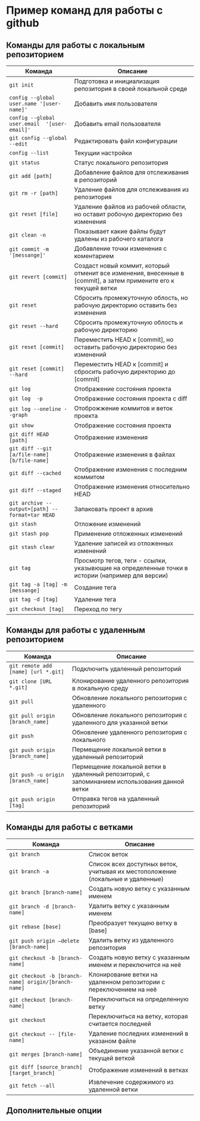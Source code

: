 # Пример команд для работы с github

## Команды для работы с локальным репозиторием
| Команда | Описание |
|-|-|
| ```git init``` | Подготовка и инициализация репозитория в своей локальной среде |
| ```config --global user.name '[user-name]'``` | Добавить имя пользователя |
| ```config --global user.email  '[user-email]'``` | Добавить email пользователя |
| ```git config --global --edit``` | Редактировать файл конфигурации |
| ```config --list``` | Текущии настройки |
| ```git status``` | Статус локального репозитория |
| ```git add [path]``` | Добавление файлов для отслеживания в репозиторий |
| ```git rm -r [path]``` | Удаление файлов для отслеживания из репозитория |
| ```git reset [file]``` | Удаление файлов из рабочей области, но оставит робочую директорию без изменения |
| ```git clean -n``` | Показывает какие файлы будут удалены из рабочего каталога |
| ```git commit -m '[messange]'``` | Добавление точки изменения с коментарием |
| ```git revert [commit]``` | Создаст новый коммит, который отменит все изменения, внесенные в [commit], а затем примените его к текущей ветки |
| ```git reset``` | Cбросить промежуточную облость, но рабочую директорию оставить без изменения |
| ```git reset --hard``` | Cбросить промежуточную облость и рабочую директорию |
| ```git reset [commit]``` | Переместить HEAD к [commit], но оставить рабочую директорию без изменений |
| ```git reset [commit] --hard``` | Переместить HEAD к [commit] и сбросить рабочую директорию до [commit] |
| ```git log``` | Отображение состояния проекта |
| ```git log  -p``` | Отображение состояния проекта c diff |
| ```git log --oneline --graph``` | Отоброжжение коммитов и веток проекта |
| ```git show``` | Отображение состояния проекта |
| ```git diff HEAD [path]``` | Отображение изменения |
| ```git diff --git [a/file-name] [b/file-name]``` | Отображение изменения в файлах |
| ```git diff --cached``` | Отображение изменения с последним коммитом |
| ```git diff --staged``` | Отображение изменения относительно HEAD |
| ```git archive --output=[path] --format=tar HEAD``` | Запаковать проект в архив |
| ```git stash``` | Отложение изменений |
| ```git stash pop``` | Применение отложенных изменений |
| ```git stash clear``` | Удаление записей из отложенных изменений |
| ```git tag``` | Просмотр тегов, теги - ссылки, указывющие на определенные точки в истории (например для версии) |
| ```git tag -a [tag] -m [messange]``` | Создание тега |
| ```git tag -d [tag]``` | Удаление тега |
| ```git checkout [tag]``` | Переход по тегу |

## Команды для работы с удаленным репозиторием
| Команда | Описание |
|-|-|
| ```git remote add [name] [url *.git]``` | Подключить удаленный репозиторий |
| ```git clone [URL *.git]``` | Клонирование удаленного репозитория в локальную среду |
| ```git pull``` | Обновление локального репозитория с удаленного |
| ```git pull origin [branch_name]``` | Обновление локального репозитория с удаленного для указанной ветки |
| ```git push``` | Обновление удаленного репозитория с локального |
| ```git push origin [branch_name]``` | Пермещение локальной ветки в удаленный репозиторий |
| ```git push -u origin [branch_name]``` | Пермещение локальной ветки в удаленный репозиторий, с запоминанием использования данной ветки |
| ```git push origin [tag]``` | Отправка тегов на удаленный репозиторий |

## Команды для работы с ветками
| Команда | Описание |
|-|-|
| ```git branch``` | Список веток |
| ```git branch -a``` | Список всех доступных веток, учитывая их местоположение (локальные и удаленные) |
| ```git branch [branch-name]``` | Создать новую ветку с указанным именем |
| ```git branch -d [branch-name]``` | Удалить ветку с указанным именем |
| ```git rebase [base]``` | Преобразует текущею ветку в [base] |
| ```git push origin –delete [branch-name]``` | Удалить ветку из удаленного репозитория |
| ```git checkout -b [branch-name]``` | Создать новую ветку с указанным именем и переключится на неё |
| ```git checkout -b [branch-name] origin/[branch-name] ``` | Клонирование ветки на удаленном репозитории с переключением на неё |
| ```git checkout [branch-name]``` | Переключиться на определенную ветку |
| ```git checkout``` | Переключиться на ветку, которая считается последней |
| ```git checkout -- [file-name]``` | Удаление последних изменений в указаном файле |
| ```git merges [branch-name]``` | Объединение указанной ветки с текущей веткой |
| ```git diff [source_branch] [target_branch]``` | Отображение изменений в ветках |
| ```git fetch --all``` | Извлечение содержимого из удаленной ветки |

## Дополнительные опции
